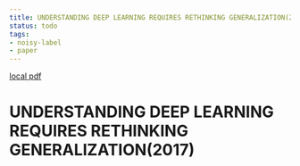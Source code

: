 ```yaml
---
title: UNDERSTANDING DEEP LEARNING REQUIRES RETHINKING GENERALIZATION(2017)
status: todo
tags:
- noisy-label
- paper
---
```


[local pdf](../../../pdfs/2017-UNDERSTANDING%20DEEP%20LEARNING%20REQUIRES%20RETHINKING%20GENERALIZATION.pdf)

# UNDERSTANDING DEEP LEARNING REQUIRES RETHINKING GENERALIZATION(2017)
